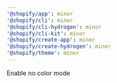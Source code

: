 ```yaml
---
'@shopify/app': minor
'@shopify/cli': minor
'@shopify/cli-hydrogen': minor
'@shopify/cli-kit': minor
'@shopify/create-app': minor
'@shopify/create-hydrogen': minor
'@shopify/theme': minor
---
```


Enable no color mode
